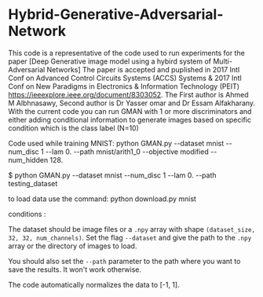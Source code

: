 #  Hybrid-Generative-Adversarial-Network 
This code is a representative of the code used to run experiments for the paper [Deep Generative image model using a hybird system of  Multi-Adversarial Networks]
 The paper is accepted and puplished in 2017 Intl Conf on Advanced Control Circuits Systems (ACCS) Systems & 2017 Intl Conf on New Paradigms in Electronics & Information Technology (PEIT)
 https://ieeexplore.ieee.org/document/8303052.
 The First author is Ahmed M Albhnasawy, Second author is Dr Yasser omar and Dr Essam Alfakharany.
 With the current code you can run GMAN with 1 or more discriminators and either adding conditional information to generate images based on specific condition which is the class label (N=10)
 
 
 Code used while training MNIST:
 python GMAN.py --dataset mnist --num_disc 1 --lam 0. --path mnist/arith1_0 --objective modified --num_hidden 128.
 
 
 $ python GMAN.py --dataset mnist --num_disc 1 --lam 0. --path testing_dataset
 
  to load data use the command:
  python download.py mnist
  
conditions :

The dataset should be image files or a `.npy` array with shape `(dataset_size, 32, 32, num_channels)`. Set the flag `--dataset` and give the path to the `.npy` array or the directory of images to load.

You should also set the `--path` parameter to the path where you want to save the results. It won't work otherwise.

The code automatically normalizes the data to [-1, 1].
